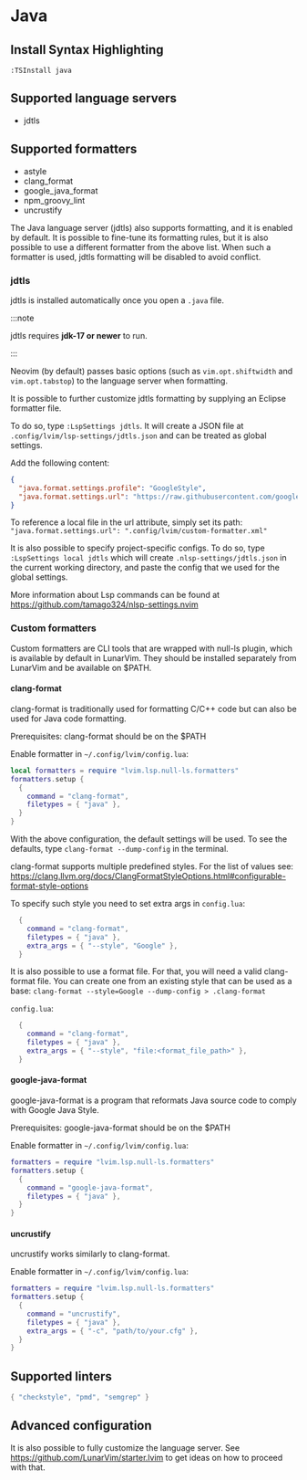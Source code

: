 # Java

## Install Syntax Highlighting

```vim
:TSInstall java
```

## Supported language servers

- jdtls

## Supported formatters

- astyle
- clang_format
- google_java_format
- npm_groovy_lint
- uncrustify

The Java language server (jdtls) also supports formatting, and it is enabled by default. It is possible to fine-tune its formatting rules, but it is also possible to use a different formatter from the above list. When such a formatter is used, jdtls formatting will be disabled to avoid conflict.

### jdtls

jdtls is installed automatically once you open a `.java` file.

:::note

jdtls requires **jdk-17 or newer** to run.

:::

Neovim (by default) passes basic options (such as `vim.opt.shiftwidth` and `vim.opt.tabstop`) to the language server when formatting.

It is possible to further customize jdtls formatting by supplying an Eclipse formatter file.

To do so, type `:LspSettings jdtls`. It will create a JSON file at `.config/lvim/lsp-settings/jdtls.json` and can be treated as global settings.

Add the following content:

```json
{
  "java.format.settings.profile": "GoogleStyle",
  "java.format.settings.url": "https://raw.githubusercontent.com/google/styleguide/gh-pages/eclipse-java-google-style.xml"
}
```

To reference a local file in the url attribute, simply set its path: `"java.format.settings.url": ".config/lvim/custom-formatter.xml"`

It is also possible to specify project-specific configs. To do so, type `:LspSettings local jdtls` which will create `.nlsp-settings/jdtls.json` in the current working directory, and paste the config that we used for the global settings.

More information about Lsp commands can be found at https://github.com/tamago324/nlsp-settings.nvim

### Custom formatters

Custom formatters are CLI tools that are wrapped with null-ls plugin, which is available by default in LunarVim. They should be installed separately from LunarVim and be available on $PATH.

#### clang-format

clang-format is traditionally used for formatting C/C++ code but can also be used for Java code formatting.

Prerequisites:
clang-format should be on the $PATH

Enable formatter in `~/.config/lvim/config.lua`:

```lua
local formatters = require "lvim.lsp.null-ls.formatters"
formatters.setup {
  {
    command = "clang-format",
    filetypes = { "java" },
  }
}
```

With the above configuration, the default settings will be used. To see the defaults, type `clang-format --dump-config` in the terminal.

clang-format supports multiple predefined styles. For the list of values see: https://clang.llvm.org/docs/ClangFormatStyleOptions.html#configurable-format-style-options

To specify such style you need to set extra args in `config.lua`:

```lua
  {
    command = "clang-format",
    filetypes = { "java" },
    extra_args = { "--style", "Google" },
  }
```

It is also possible to use a format file. For that, you will need a valid clang-format file. You can create one from an existing style that can be used as a base: `clang-format --style=Google --dump-config > .clang-format`

`config.lua`:

```lua
  {
    command = "clang-format",
    filetypes = { "java" },
    extra_args = { "--style", "file:<format_file_path>" },
  }
```

#### google-java-format

google-java-format is a program that reformats Java source code to comply with Google Java Style.

Prerequisites:
google-java-format should be on the $PATH

Enable formatter in `~/.config/lvim/config.lua`:

```lua
formatters = require "lvim.lsp.null-ls.formatters"
formatters.setup {
  {
    command = "google-java-format",
    filetypes = { "java" },
  }
}
```

#### uncrustify

uncrustify works similarly to clang-format.

Enable formatter in `~/.config/lvim/config.lua`:

```lua
formatters = require "lvim.lsp.null-ls.formatters"
formatters.setup {
  {
    command = "uncrustify",
    filetypes = { "java" },
    extra_args = { "-c", "path/to/your.cfg" },
  }
}
```

## Supported linters

```lua
{ "checkstyle", "pmd", "semgrep" }
```

## Advanced configuration

It is also possible to fully customize the language server. See https://github.com/LunarVim/starter.lvim to get ideas on how to proceed with that.

